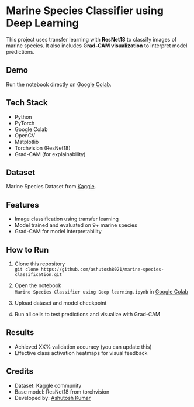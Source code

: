 # Marine Species Classifier using Deep Learning

This project uses transfer learning with **ResNet18** to classify images of marine species. It also includes **Grad-CAM visualization** to interpret model predictions.

## Demo
Run the notebook directly on [Google Colab](https://colab.research.google.com/).

## Tech Stack
- Python
- PyTorch
- Google Colab
- OpenCV
- Matplotlib
- Torchvision (ResNet18)
- Grad-CAM (for explainability)

## Dataset
Marine Species Dataset from [Kaggle](https://www.kaggle.com/datasets/sripaadsrinivasan/fish-species-image-dataset).

## Features
- Image classification using transfer learning
- Model trained and evaluated on 9+ marine species
- Grad-CAM for model interpretability

## How to Run
1. Clone this repository  
   `git clone https://github.com/ashutosh8021/marine-species-classification.git`

2. Open the notebook  
   `Marine Species Classifier using Deep learning.ipynb` in [Google Colab](https://colab.research.google.com/)

3. Upload dataset and model checkpoint

4. Run all cells to test predictions and visualize with Grad-CAM

## Results
- Achieved XX% validation accuracy (you can update this)
- Effective class activation heatmaps for visual feedback

## Credits
- Dataset: Kaggle community
- Base model: ResNet18 from torchvision
- Developed by: [Ashutosh Kumar](https://www.linkedin.com/in/ashutosh80/)
